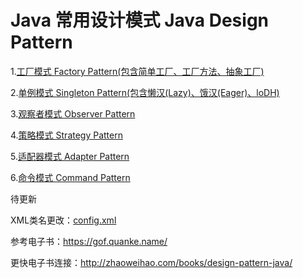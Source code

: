 # Java 常用设计模式 Java Design Pattern

1.[工厂模式 Factory Pattern(包含简单工厂、工厂方法、抽象工厂)](./src/com/zhaoweihao/factory)

2.[单例模式 Singleton Pattern(包含懒汉(Lazy)、饿汉(Eager)、loDH)](./src/com/zhaoweihao/singleton)

3.[观察者模式 Observer Pattern](./src/com/zhaoweihao/observe)

4.[策略模式 Strategy Pattern](./src/com/zhaoweihao/strategy)

5.[适配器模式 Adapter Pattern](./src/com/zhaoweihao/adapter)

6.[命令模式 Command Pattern](./src/com/zhaoweihao/command)

待更新

XML类名更改：[config.xml](./config.xml)

参考电子书：https://gof.quanke.name/ 

更快电子书连接：http://zhaoweihao.com/books/design-pattern-java/